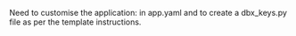 Need to customise the application: in app.yaml and to create a dbx_keys.py file as per the template instructions.